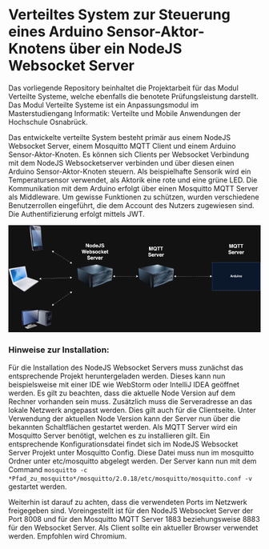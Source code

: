 # Verteiltes System zur Steuerung eines Arduino Sensor-Aktor-Knotens über ein NodeJS Websocket Server

Das vorliegende Repository beinhaltet die Projektarbeit für das Modul Verteilte Systeme, welche ebenfalls die benotete Prüfungsleistung darstellt. Das Modul Verteilte Systeme ist ein Anpassungsmodul im Masterstudiengang Informatik: Verteilte und Mobile Anwendungen der Hochschule Osnabrück.

Das entwickelte verteilte System besteht primär aus einem NodeJS Websocket Server, einem Mosquitto MQTT Client und einem Arduino Sensor-Aktor-Knoten. Es können sich Clients per Websocket Verbindung mit dem NodeJS Websocketserver verbinden und über diesen einen Arduino Sensor-Aktor-Knoten steuern. Als beispielhafte Sensorik wird ein Temperatursensor verwendet, als Aktorik eine rote und eine grüne LED. Die Kommunikation mit dem Arduino erfolgt über einen Mosquitto MQTT Server als Middleware. Um gewisse Funktionen zu schützen, wurden verschiedene Benutzerrollen eingeführt, die dem Account des Nutzers zugewiesen sind. Die Authentifizierung erfolgt mittels JWT.

<img src='https://github.com/FrederikHuevet/VS_Abschlussprojekt/blob/main/Distributed_System_Topology_XL.png' align: center>

### Hinweise zur Installation:

Für die Installation des NodeJS Websocket Servers muss zunächst das entsprechende Projekt heruntergeladen werden. Dieses kann nun beispielsweise mit einer IDE wie WebStorm oder IntelliJ IDEA geöffnet werden. Es gilt zu beachten, dass die aktuelle Node Version auf dem Rechner vorhanden sein muss. Zusätzlich muss die Serveradresse an das lokale Netzwerk angepasst werden. Dies gilt auch für die Clientseite. Unter Verwendung der aktuellen Node Version kann der Server nun über die bekannten Schaltflächen gestartet werden.
Als MQTT Server wird ein Mosquitto Server benötigt, welchen es zu installieren gilt. Ein entsprechende Konfigurationsdatei findet sich im NodeJS Websocket Server Projekt unter Mosquitto Config. Diese Datei muss nun im mosquitto Ordner unter etc/mosquitto abgelegt werden. Der Server kann nun mit dem Command ```mosquitto -c *Pfad_zu_mosquitto*/mosquitto/2.0.18/etc/mosquitto/mosquitto.conf -v``` gestartet werden. 

Weiterhin ist darauf zu achten, dass die verwendeten Ports im Netzwerk freigegeben sind. Voreingestellt ist für den NodeJS Websocket Server der Port 8008 und für den Mosquitto MQTT Server 1883 beziehungsweise 8883 für den Websocket Server.
Als Client sollte ein aktueller Browser verwendet werden. Empfohlen wird Chromium.
